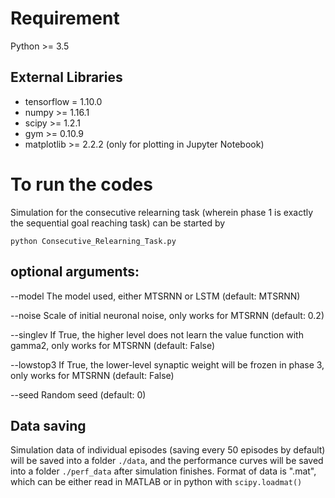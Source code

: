 # Requirement

Python >= 3.5

## External Libraries

- tensorflow = 1.10.0
- numpy >= 1.16.1
- scipy >= 1.2.1
- gym >= 0.10.9
- matplotlib >= 2.2.2 (only for plotting in Jupyter Notebook)

# To run the codes
Simulation for the consecutive relearning task (wherein phase 1 is exactly the sequential goal reaching task) can be started by

`python Consecutive_Relearning_Task.py`

## optional arguments:
--model        The model used, either MTSRNN or LSTM (default: MTSRNN)

--noise        Scale of initial neuronal noise, only works for MTSRNN (default: 0.2)

--singlev      If True, the higher level does not learn the value function with gamma2, only works for MTSRNN (default: False)

--lowstop3     If True, the lower-level synaptic weight will be frozen in phase 3, only works for MTSRNN (default: False)

--seed         Random seed (default: 0)

## Data saving
Simulation data of individual episodes (saving every 50 episodes by default) will be saved into a folder `./data`, and the performance curves will be saved into a folder `./perf_data` after simulation finishes. Format of data is ".mat", which can be either read in MATLAB or in python with `scipy.loadmat()`
